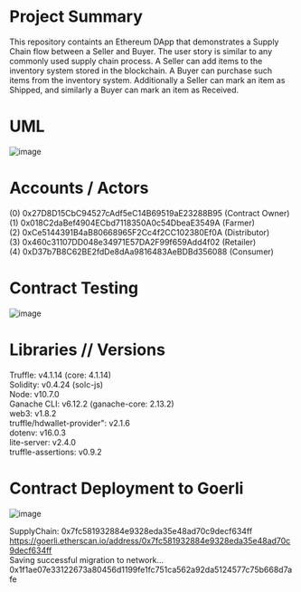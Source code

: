 # Project Summary  

This repository containts an Ethereum DApp that demonstrates a Supply Chain flow between a Seller and Buyer. The user story is similar to any commonly used supply chain process. A Seller can add items to the inventory system stored in the blockchain. A Buyer can purchase such items from the inventory system. Additionally a Seller can mark an item as Shipped, and similarly a Buyer can mark an item as Received.  

# UML  

![image](https://user-images.githubusercontent.com/87921334/221812567-884bf483-7b6c-4038-9ca2-7d4db764a844.png)


# Accounts / Actors

(0) 0x27D8D15CbC94527cAdf5eC14B69519aE23288B95 (Contract Owner)  
(1) 0x018C2daBef4904ECbd7118350A0c54DbeaE3549A (Farmer)  
(2) 0xCe5144391B4aB80668965F2Cc4f2CC102380Ef0A (Distributor)  
(3) 0x460c31107DD048e34971E57DA2F99f659Add4f02 (Retailer)  
(4) 0xD37b7B8C62BE2fdDe8dAa9816483AeBDBd356088 (Consumer)  

# Contract Testing  

![image](https://user-images.githubusercontent.com/87921334/221808442-e2f5dd9b-6e07-454f-83a8-5f39a354db8a.png)


# Libraries // Versions

Truffle: v4.1.14 (core: 4.1.14)  
Solidity: v0.4.24 (solc-js)  
Node: v10.7.0  
Ganache CLI: v6.12.2 (ganache-core: 2.13.2)  
web3: v1.8.2  
truffle/hdwallet-provider": v2.1.6  
dotenv: v16.0.3  
lite-server: v2.4.0  
truffle-assertions: v0.9.2  

# Contract Deployment to Goerli

![image](https://user-images.githubusercontent.com/87921334/221806818-8b5ce624-b100-40fc-8ca8-92205b47f832.png)

SupplyChain: 0x7fc581932884e9328eda35e48ad70c9decf634ff  
https://goerli.etherscan.io/address/0x7fc581932884e9328eda35e48ad70c9decf634ff  
Saving successful migration to network... 0x1f1ae07e33122673a80456d1199fe1fc751ca562a92da5124577c75b668d7afe  
